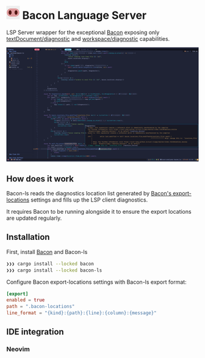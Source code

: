 # ![bacon](./img/logo.png) Bacon Language Server

LSP Server wrapper for the exceptional [Bacon](https://dystroy.org/bacon/) exposing
only [textDocument/diagnostic](https://microsoft.github.io/language-server-protocol/specification#textDocument_diagnostic) and [workspace/diagnostic](https://microsoft.github.io/language-server-protocol/specification#workspace_diagnostic)
capabilities.

![screenshot](./img/screenshot.png)

## How does it work

Bacon-ls reads the diagnostics location list generated 
by [Bacon's export-locations](https://dystroy.org/bacon/config/#export-locations)
settings and fills up the LSP client diagnostics.

It requires Bacon to be running alongside it to ensure 
the export locations are updated regularly.

## Installation

First, install [Bacon](https://dystroy.org/bacon/#installation) and Bacon-ls

```sh
❯❯❯ cargo install --locked bacon
❯❯❯ cargo install --locked bacon-ls
```

Configure Bacon export-locations settings with Bacon-ls export format:

```toml
[export]
enabled = true
path = ".bacon-locations"
line_format = "{kind}:{path}:{line}:{column}:{message}"
```

## IDE integration
### Neovim
